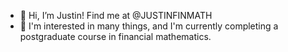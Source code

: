 - 👋 Hi, I’m Justin! Find me at @JUSTINFINMATH
- 👀 I'm interested in many things, and I'm currently completing a postgraduate course in financial mathematics.

<!---
JUSTINFINMATH/JUSTINFINMATH is a ✨ special ✨ repository because its `README.md` (this file) appears on your GitHub profile.
You can click the Preview link to take a look at your changes.
--->
